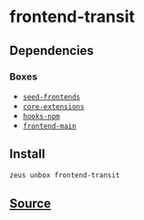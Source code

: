 
frontend-transit
====================







## Dependencies
### Boxes
* [`seed-frontends`](seed-frontends.md)
* [`core-extensions`](core-extensions.md)
* [`hooks-npm`](hooks-npm.md)
* [`frontend-main`](frontend-main.md)




## Install
```bash
zeus unbox frontend-transit
```












## [Source](https://github.com/liquidapps-io/zeus-sdk/tree/master/boxes/groups/frontends/frontend-transit)